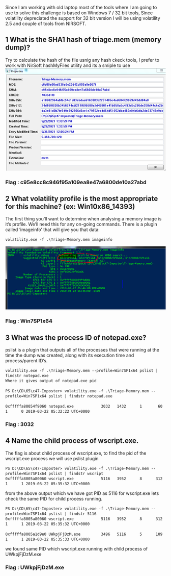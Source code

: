 Since I am working with old laptop most of the tools where I am going to use to solve this challenge is based on Windows 7 / 32 bit tools, Since volatility depreciated the  support for 32 bit version I will be using volatility 2.5 and couple of tools from NIRSOFT.

## 1  What is the SHA1 hash of triage.mem (memory dump)? 
Try to calculate the hash of the file usnig any hash ckeck tools, I prefer to work with NirSoft hashMyFiles utility and its a smiple to use
![](https://github.com/th3c0rt3x/CyberDefenders/blob/main/c47-Imposter/c47_1_hash.PNG)
### Flag : c95e8cc8c946f95a109ea8e47a6800de10a27abd

## 2  What volatility profile is the most appropriate for this machine? (ex: Win10x86_14393) 
The first thing you’ll want to determine when analysing a memory image is it’s profile. We’ll need this for any on-going commands. There is a plugin called ‘imageinfo’ that will give you that data:
```
volatility.exe -f .\Triage-Memory.mem imageinfo

```
![](https://github.com/th3c0rt3x/CyberDefenders/blob/main/c47-Imposter/c47_2_ver.PNG)
### Flag : Win7SP1x64


## 3  What was the process ID of notepad.exe? 
pslist is a plugin that outputs all of the processes that were running at the time the dump was created, along with its execution time and process/parent ID’s.
```
volatility.exe -f .\Triage-Memory.mem --profile=Win7SP1x64 pslist | findstr notepad.exe
Where it gives output of notepad.exe pid

PS D:\CD\65\c47-Imposter> volatility.exe -f .\Triage-Memory.mem --profile=Win7SP1x64 pslist | findstr notepad.exe

0xfffffa80054f9060 notepad.exe            3032   1432      1       60      1      0 2019-03-22 05:32:22 UTC+0000
```
### Flag : 3032   

## 4  Name the child process of wscript.exe. 
The flag is about child process of wscript.exe, to find the pid of the wscript.exe process we will use pslist plugin
```
PS D:\CD\65\c47-Imposter> volatility.exe -f .\Triage-Memory.mem --profile=Win7SP1x64 pslist | findstr wscript
0xfffffa8005a80060 wscript.exe            5116   3952      8      312      1      1 2019-03-22 05:35:32 UTC+0000
```
from the above output which we have got PID as 5116 for wscript.exe lets check the same PID for child process running.
```
PS D:\CD\65\c47-Imposter> volatility.exe -f .\Triage-Memory.mem --profile=Win7SP1x64 pslist | findstr 5116
0xfffffa8005a80060 wscript.exe            5116   3952      8      312      1      1 2019-03-22 05:35:32 UTC+0000

0xfffffa8005a1d9e0 UWkpjFjDzM.exe         3496   5116      5      109      1      1 2019-03-22 05:35:33 UTC+0000
```
we found same PID which wscript.exe running with child process of UWkpjFjDzM.exe
### Flag : UWkpjFjDzM.exe
